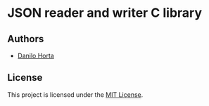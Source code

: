 # JSON reader and writer C library

## Authors

* [Danilo Horta](https://github.com/horta)

## License

This project is licensed under the [MIT License](https://raw.githubusercontent.com/horta/jx/main/LICENSE).

